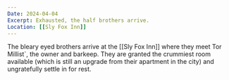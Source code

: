 ```yaml
---
Date: 2024-04-04
Excerpt: Exhausted, the half brothers arrive.
Location: [[Sly Fox Inn]]
---
```

The bleary eyed brothers arrive at the [[Sly Fox Inn]] where they meet Tor Millist`, the owner and barkeep. They are granted the crummiest room available (which is still an upgrade from their apartment in the city) and ungratefully settle in for rest.